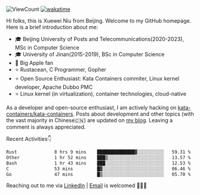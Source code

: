 ![ViewCount](https://views.whatilearened.today/views/github/<justxuewei>/<justxuewei>.svg) [![wakatime](https://wakatime.com/badge/user/018eae19-2c35-4919-be43-56bc26b446d9.svg)](https://wakatime.com/@018eae19-2c35-4919-be43-56bc26b446d9)

Hi folks, this is Xuewei Niu from Beijing. Welcome to my GitHub homepage.
Here is a brief introduction about me:

- 🎓 Beijing University of Posts and Telecommunications(2020-2023), MSc in Computer Science
- 🎓 University of Jinan(2015-2019), BSc in Computer Science
- 📱 Big Apple fan
- ⭐️ Rustacean, C Programmer, Gopher
- ⭐️ Open Source Enthusiast: Kata Containers commiter, Linux kernel developer, Apache Dubbo PMC
- ⭐ Linux kernel (in virtualization), container technologies, cloud-native

As a developer and open-source enthusiast, I am actively hacking on
[kata-containers/kata-containers](https://github.com/kata-containers/kata-containers). Posts about development and other topics
(with the vast majority in Chinese🇨🇳) are updated on [my blog](https://nxw.name). Leaving a
comment is always appreciated.

Recent Activities👇

<!--START_SECTION:waka-->

```txt
Rust              8 hrs 9 mins    ██████████████▓░░░░░░░░░░   59.31 %
Other             1 hr 52 mins    ███▒░░░░░░░░░░░░░░░░░░░░░   13.57 %
Bash              1 hr 43 mins    ███░░░░░░░░░░░░░░░░░░░░░░   12.53 %
C                 53 mins         █▓░░░░░░░░░░░░░░░░░░░░░░░   06.46 %
Go                47 mins         █▒░░░░░░░░░░░░░░░░░░░░░░░   05.70 %
```

<!--END_SECTION:waka-->

Reaching out to me via [LinkedIn](https://www.linkedin.com/in/justxuewei) | [Email](mailto:justxuewei@apache.org) is welcomed 🤟🤟🤟
